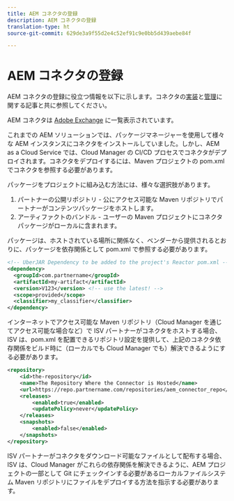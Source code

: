 ```yaml
---
title: AEM コネクタの登録
description: AEM コネクタの登録
translation-type: ht
source-git-commit: 629de3a9f55d2e4c52ef91c9e0bb5d439aebe84f

---
```



AEM コネクタの登録
===========================

AEM コネクタの登録に役立つ情報を以下に示します。コネクタの[実装](implement.md)と[管理](maintain.md)に関する記事と共に参照してください。

AEM コネクタは [Adobe Exchange](https://marketing.adobe.com/resources/content/resources/en/exchange/marketplace.html) に一覧表示されています。

これまでの AEM ソリューションでは、パッケージマネージャーを使用して様々な AEM インスタンスにコネクタをインストールしていました。しかし、AEM as a Cloud Service では、Cloud Manager の CI/CD プロセスでコネクタがデプロイされます。コネクタをデプロイするには、Maven プロジェクトの pom.xml でコネクタを参照する必要があります。

パッケージをプロジェクトに組み込む方法には、様々な選択肢があります。

1. パートナーの公開リポジトリ - 公にアクセス可能な Maven リポジトリでパートナーがコンテンツパッケージをホストします。
1. アーティファクトのバンドル - ユーザーの Maven プロジェクトにコネクタパッケージがローカルに含まれます。

パッケージは、ホストされている場所に関係なく、ベンダーから提供されるとおりに、パッケージを依存関係として pom.xml で参照する必要があります。

```xml
<!-- UberJAR Dependency to be added to the project's Reactor pom.xml -->
<dependency>
  <groupId>com.partnername</groupId>
  <artifactId>my-artifact</artifactId>
  <version>V123</version> <!-- use the latest! -->
  <scope>provided</scope>
  <classifier>my_classifier</classifier>
</dependency>
```

インターネットでアクセス可能な Maven リポジトリ（Cloud Manager を通じてアクセス可能な場合など）で ISV パートナーがコネクタをホストする場合、ISV は、pom.xml を配置できるリポジトリ設定を提供して、上記のコネクタ依存関係をビルド時に（ローカルでも Cloud Manager でも）解決できるようにする必要があります。

```xml
<repository>
    <id>the-repository</id>
    <name>The Repository Where the Connector is Hosted</name>
    <url>https://repo.partnername.com/repositories/aem_connector_repo</url>
    <releases>
        <enabled>true</enabled>
        <updatePolicy>never</updatePolicy>
    </releases>
    <snapshots>
        <enabled>false</enabled>
    </snapshots>
</repository>
```

ISV パートナーがコネクタをダウンロード可能なファイルとして配布する場合、ISV は、Cloud Manager がこれらの依存関係を解決できるように、AEM プロジェクトの一部として Git にチェックインする必要があるローカルファイルシステム Maven リポジトリにファイルをデプロイする方法を指示する必要があります。
